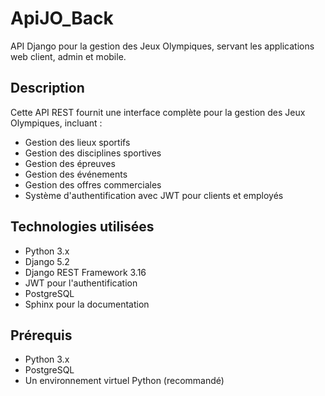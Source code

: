 # ApiJO_Back

API Django pour la gestion des Jeux Olympiques, servant les applications web client, admin et mobile.

## Description

Cette API REST fournit une interface complète pour la gestion des Jeux Olympiques, incluant :
- Gestion des lieux sportifs
- Gestion des disciplines sportives
- Gestion des épreuves
- Gestion des événements
- Gestion des offres commerciales
- Système d'authentification avec JWT pour clients et employés

## Technologies utilisées

- Python 3.x
- Django 5.2
- Django REST Framework 3.16
- JWT pour l'authentification
- PostgreSQL
- Sphinx pour la documentation

## Prérequis

- Python 3.x
- PostgreSQL
- Un environnement virtuel Python (recommandé)


